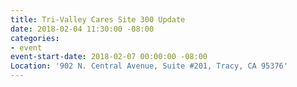 ```yaml
---
title: Tri-Valley Cares Site 300 Update
date: 2018-02-04 11:30:00 -08:00
categories:
- event
event-start-date: 2018-02-07 00:00:00 -08:00
Location: '902 N. Central Avenue, Suite #201, Tracy, CA 95376'
---
```


